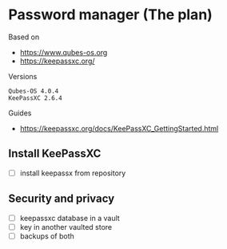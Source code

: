 # Password manager (The plan)

Based on
* https://www.qubes-os.org
* https://keepassxc.org/


Versions

    Qubes-OS 4.0.4
    KeePassXC 2.6.4

Guides
* https://keepassxc.org/docs/KeePassXC_GettingStarted.html

## Install KeePassXC

- [ ] install keepassx from repository

## Security and privacy

- [ ] keepassxc database in a vault
- [ ] key in another vaulted store
- [ ] backups of both